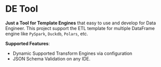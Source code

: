# DE Tool

**Just a Tool for Template Engines** that easy to use and develop for Data Engineer.
This project support the ETL template for multiple DataFrame engine like
`PySpark`, `Duckdb`, `Polars`, etc.

**Supported Features**:

- Dynamic Supported Transform Engines via configuration
- JSON Schema Validation on any IDE.
